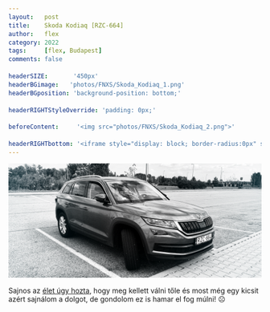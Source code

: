 ```yaml
---
layout:   post
title:    Skoda Kodiaq [RZC-664]
author:   flex
category: 2022
tags:     [flex, Budapest]
comments: false

headerSIZE:       '450px'
headerBGimage:   'photos/FNXS/Skoda_Kodiaq_1.png'
headerBGposition: 'background-position: bottom;'

headerRIGHTStyleOverride: 'padding: 0px;'

beforeContent:     '<img src="photos/FNXS/Skoda_Kodiaq_2.png">'

headerRIGHTbottom: '<iframe style="display: block; border-radius:0px" src="https://open.spotify.com/embed/track/7iBVGmmFSNhf5ddFK1iCLj?utm_source=generator" width="100%" height="80" frameBorder="0" allowfullscreen="" allow="autoplay; clipboard-write; encrypted-media; fullscreen; picture-in-picture"></iframe>'
---
```


<img class="shadow" src="photos/FNXS/Skoda_Kodiaq_3.png">

Sajnos az [élet úgy hozta](furcsa_egy_vilag_van), hogy meg kellett válni tőle és most még egy kicsit azért sajnálom a dolgot, de gondolom ez is hamar el fog múlni! ☹️